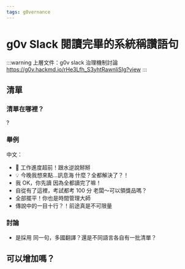 ```yaml
---
tags: g0vernance
---
```


# g0v Slack 閱讀完畢的系統稱讚語句

:::warning
上層文件：g0v slack 治理機制討論
https://g0v.hackmd.io/rHe3Lfh_S3yhtRawnliSIg?view
:::

## 清單

### 清單在哪裡？

?

### 舉例
中文：
- 👋 工作進度超前！跟水逆說掰掰
- 💡 今晚我想來點...訊息海 什麼？全都解決了？！
- 我 OK，你先讀 因為全都讀完了嘛！
- 自從有了這裡，考試都考 100 分 老闆～可以領獎品嗎？
- 全部擺平！你也是時間管理大師
- 傳說中的一目十行？！前途真是不可限量

### 討論

- 是採用 同一句，多國翻譯？還是不同語言各自有一批清單？


## 可以增加嗎？


